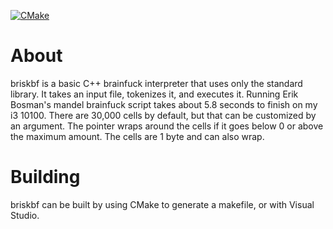 [![CMake](https://github.com/hilloftheking/briskbf/actions/workflows/cmake.yml/badge.svg)](https://github.com/hilloftheking/briskbf/actions/workflows/cmake.yml)
# About
briskbf is a basic C++ brainfuck interpreter that uses only the standard library. It takes an input file, tokenizes it, and executes it. Running Erik Bosman's mandel brainfuck script takes about 5.8 seconds to finish on my i3 10100.
There are 30,000 cells by default, but that can be customized by an argument. The pointer wraps around the cells if it goes below 0 or above the maximum amount. The cells are 1 byte and can also wrap.
# Building
briskbf can be built by using CMake to generate a makefile, or with Visual Studio.

